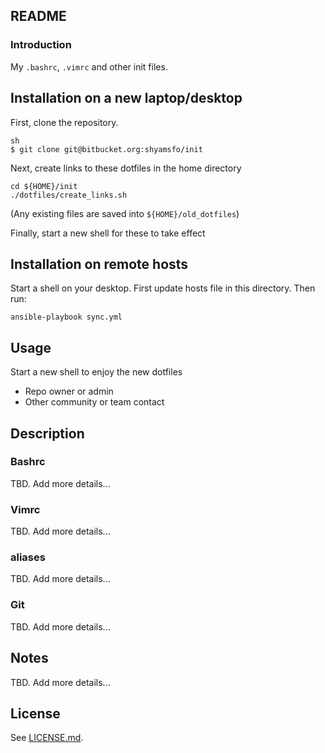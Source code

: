 ## README 

### Introduction

My `.bashrc`, `.vimrc` and other init files.

## Installation on a new laptop/desktop

First, clone the repository.

```
sh
$ git clone git@bitbucket.org:shyamsfo/init
```

Next, create links to these dotfiles in the home directory
```
cd ${HOME}/init
./dotfiles/create_links.sh
```
(Any existing files are saved into `${HOME}/old_dotfiles`)

Finally, start a new shell for these to take effect

## Installation on remote hosts

Start a shell on your desktop.
First update hosts file in this directory.
Then run:
```
ansible-playbook sync.yml
```

## Usage

Start a new shell to enjoy the new dotfiles

* Repo owner or admin
* Other community or team contact

## Description

### Bashrc

TBD. Add more details...
### Vimrc

TBD. Add more details...
### aliases

TBD. Add more details...

### Git

TBD. Add more details...

## Notes

TBD. Add more details...

## License

See [LICENSE.md](./LICENSE.md).
